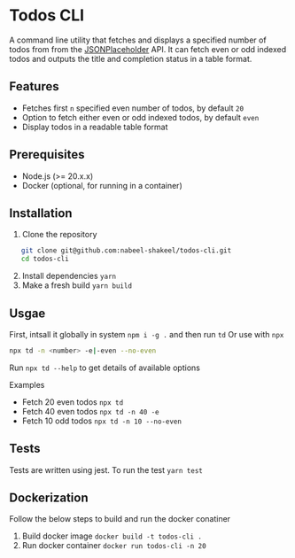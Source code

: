 # Todos CLI

A command line utility that fetches and displays a specified number of todos from from the [JSONPlaceholder](https://jsonplaceholder.typicode.com/) API. It can fetch even or odd indexed todos and outputs the title and completion status in a table format.

## Features

- Fetches first `n` specified even number of todos, by default `20`
- Option to fetch either even or odd indexed todos, by default `even`
- Display todos in a readable table format

## Prerequisites

- Node.js (>= 20.x.x)
- Docker (optional, for running in a container)

## Installation

1. Clone the repository

```bash
   git clone git@github.com:nabeel-shakeel/todos-cli.git
   cd todos-cli
```

2. Install dependencies `yarn`
3. Make a fresh build `yarn build`

## Usgae

First, intsall it globally in system `npm i -g .` and then run `td`
Or use with `npx`

```bash
npx td -n <number> -e|-even --no-even
```

Run `npx td --help` to get details of available options

Examples

- Fetch 20 even todos `npx td`
- Fetch 40 even todos `npx td -n 40 -e`
- Fetch 10 odd todos `npx td -n 10 --no-even`

## Tests

Tests are written using jest. To run the test `yarn test`

## Dockerization

Follow the below steps to build and run the docker conatiner

1. Build docker image `docker build -t todos-cli .`
2. Run docker container `docker run todos-cli -n 20`

